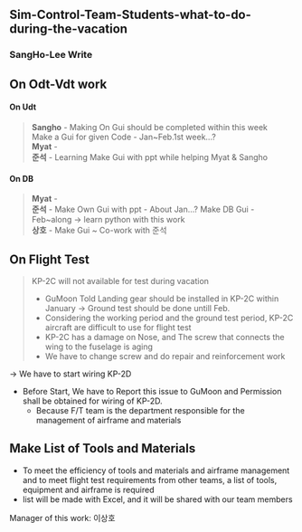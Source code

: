 ## Sim-Control-Team-Students-what-to-do-during-the-vacation

### SangHo-Lee Write

## On Odt-Vdt work
#### On Udt
>**Sangho** - Making On Gui should be completed within this week  
Make a Gui for given Code - Jan~Feb.1st week...?  
**Myat** -  
**준석** - Learning Make Gui with ppt while helping Myat & Sangho  

#### On DB
>**Myat** -   
**준석** - Make Own Gui with ppt - About Jan...?
Make DB Gui - Feb~along $\rightarrow$ learn python with this work  
**상호** - Make Gui ~ Co-work with 준석

## On Flight Test
>KP-2C will not available for test during vacation  
>* GuMoon Told Landing gear should be installed in KP-2C within January $\rightarrow$ Ground test should be done untill Feb.
>* Considering the working period and the ground test period, KP-2C aircraft are difficult to use for flight test
>* KP-2C has a damage on Nose, and The screw that connects the wing to the fuselage is aging
>* We have to change screw and do repair and reinforcement work  

$\rightarrow$ We have to start wiring KP-2D  
* Before Start, We have to Report this issue to GuMoon and Permission shall be obtained for wiring of KP-2D.  
  * Because F/T team is the department responsible for the management of airframe and materials  

## Make List of Tools and Materials
* To meet the efficiency of tools and materials and airframe management and to meet flight test requirements from other teams, a list of tools, equipment and airframe is required
* list will be made with Excel, and it will be shared with our team members  

Manager of this work: 이상호